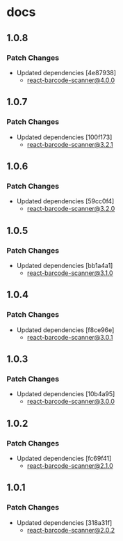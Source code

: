 # docs

## 1.0.8

### Patch Changes

- Updated dependencies [4e87938]
  - react-barcode-scanner@4.0.0

## 1.0.7

### Patch Changes

- Updated dependencies [100f173]
  - react-barcode-scanner@3.2.1

## 1.0.6

### Patch Changes

- Updated dependencies [59cc0f4]
  - react-barcode-scanner@3.2.0

## 1.0.5

### Patch Changes

- Updated dependencies [bb1a4a1]
  - react-barcode-scanner@3.1.0

## 1.0.4

### Patch Changes

- Updated dependencies [f8ce96e]
  - react-barcode-scanner@3.0.1

## 1.0.3

### Patch Changes

- Updated dependencies [10b4a95]
  - react-barcode-scanner@3.0.0

## 1.0.2

### Patch Changes

- Updated dependencies [fc69f41]
  - react-barcode-scanner@2.1.0

## 1.0.1

### Patch Changes

- Updated dependencies [318a31f]
  - react-barcode-scanner@2.0.2
